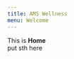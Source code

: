 ```yaml
---
title: AMS Wellness
menu: Welcome    
---
```


<p>This is <strong>Home</strong>
    <br />
    put sth here
    <br />
</p>

